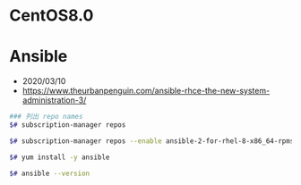 # CentOS8.0


# Ansible

- 2020/03/10
- https://www.theurbanpenguin.com/ansible-rhce-the-new-system-administration-3/

```bash
### 列出 repo names
$# subscription-manager repos

$# subscription-manager repos --enable ansible-2-for-rhel-8-x86_64-rpms

$# yum install -y ansible

$# ansible --version
```